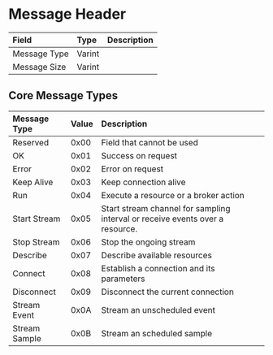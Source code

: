 # Message Header



| Field | Type | Description |
| :--- | :--- | :--- |
| Message Type | Varint |  |
| Message Size | Varint |  |

## Core Message Types

| Message Type | Value | Description |
| :--- | :--- | :--- |
| Reserved | 0x00 | Field that cannot be used |
| OK | 0x01 | Success on request |
| Error | 0x02 | Error on request |
| Keep Alive | 0x03 | Keep connection alive |
| Run | 0x04 | Execute a resource or a broker action |
| Start Stream | 0x05 | Start stream channel for sampling interval or receive events over a resource. |
| Stop Stream | 0x06 | Stop the ongoing stream |
| Describe | 0x07 | Describe available resources |
| Connect | 0x08 | Establish a connection and its parameters |
| Disconnect | 0x09 | Disconnect the current connection |
| Stream Event | 0x0A | Stream an unscheduled event |
| Stream Sample | 0x0B | Stream an scheduled sample |

